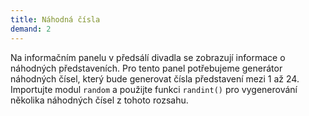 ```yaml
---  
title: Náhodná čísla  
demand: 2  
---  
```


Na informačním panelu v předsálí divadla se zobrazují informace o náhodných
představeních. Pro tento panel potřebujeme generátor náhodných čísel, který
bude generovat čísla představení mezi 1 až 24. Importujte modul `random` a
použijte funkci `randint()` pro vygenerování několika náhodných čísel z tohoto
rozsahu.
